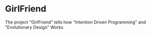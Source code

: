 # GirlFriend
The project "GirlFriend" tells how "Intention Driven Programming" and "Evolutionary Design" Works
